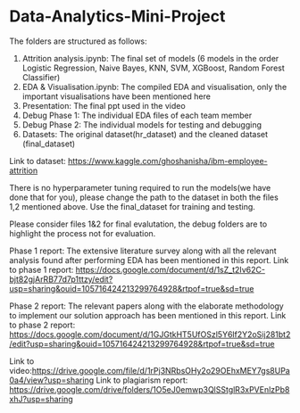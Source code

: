 # Data-Analytics-Mini-Project

The folders are structured as follows:
1. Attrition analysis.ipynb: The final set of models (6 models in the order Logistic Regression, Naive Bayes, KNN, SVM, XGBoost, Random Forest Classifier)
2. EDA & Visualisation.ipynb: The compiled EDA and visualisation, only the important visualisations have been mentioned here
3. Presentation: The final ppt used in the video
5. Debug Phase 1: The individual EDA files of each team member
6. Debug Phase 2: The individual models for testing and debugging 
7. Datasets: The original dataset(hr_dataset) and the cleaned dataset (final_dataset)

Link to dataset: https://www.kaggle.com/ghoshanisha/ibm-employee-attrition 

There is no hyperparameter tuning required to run the models(we have done that for you), please change the path to the dataset in both the files 1,2 mentioned above.
Use the final_dataset for training and testing. 

Please consider files 1&2 for final evalutation, the debug folders are to highlight the process not for evaluation.

Phase 1 report:
The extensive literature survey along with all the relevant analysis found after performing EDA has been mentioned in this report.
Link to phase 1 report: https://docs.google.com/document/d/1sZ_t2Iv62C-bjt82gjArRB77d7p1ttzy/edit?usp=sharing&ouid=105716424213299764928&rtpof=true&sd=true

Phase 2 report:
The relevant papers along with the elaborate methodology to implement our solution approach has been mentioned in this report. 
Link to phase 2 report: https://docs.google.com/document/d/1GJGtkHT5UfOSzl5Y6lf2Y2oSij281bt2/edit?usp=sharing&ouid=105716424213299764928&rtpof=true&sd=true 

Link to video:https://drive.google.com/file/d/1rPj3NRbsOHy2o29OEhxMEY7gs8UPa0a4/view?usp=sharing
Link to plagiarism report: https://drive.google.com/drive/folders/1O5eJ0emwp3QlSStglR3xPVEnlzPb8xhJ?usp=sharing




